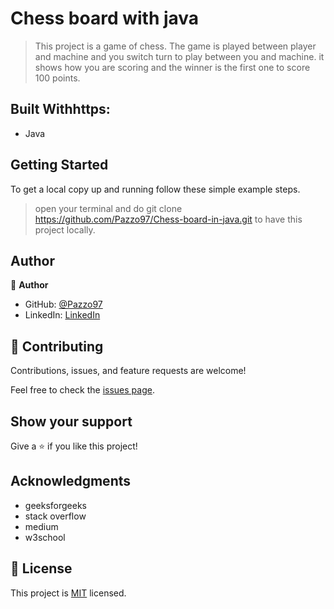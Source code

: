 # Chess board with java

>This project is a game of chess. The game is played between player and machine and you switch turn to play between you and machine. it shows how you are scoring and the winner is the first one to score 100 points.

## Built Withhttps:

- Java


## Getting Started

To get a local copy up and running follow these simple example steps.

> open your terminal and do git clone https://github.com/Pazzo97/Chess-board-in-java.git to have this project locally.


## Author

👤 **Author**

- GitHub: [@Pazzo97](https://github.com/Pazzo97)
- LinkedIn: [LinkedIn](https://www.linkedin.com/in/patrick-mukunzi-8389861a9/)

## 🤝 Contributing

Contributions, issues, and feature requests are welcome!

Feel free to check the [issues page](https://github.com/Pazzo97/Chess-board-in-java/issues).

## Show your support

Give a ⭐️ if you like this project!

## Acknowledgments
- geeksforgeeks
- stack overflow
- medium
- w3school

## 📝 License

This project is [MIT](LICENSE) licensed.
